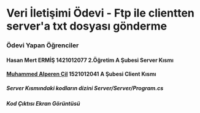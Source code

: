 # Veri İletişimi Ödevi - Ftp ile clientten server'a txt dosyası gönderme

### Ödevi Yapan Öğrenciler

#### Hasan Mert ERMİŞ 1421012077 2.Öğretim A Şubesi Server Kısmı
#### [Muhammed Alperen Çil](https:google.com) 1521012041 A Şubesi Client Kısmı

##### Server Kısmındaki kodların dizini Server/Server/Program.cs

##### Kod Çıktısı Ekran Görüntüsü
